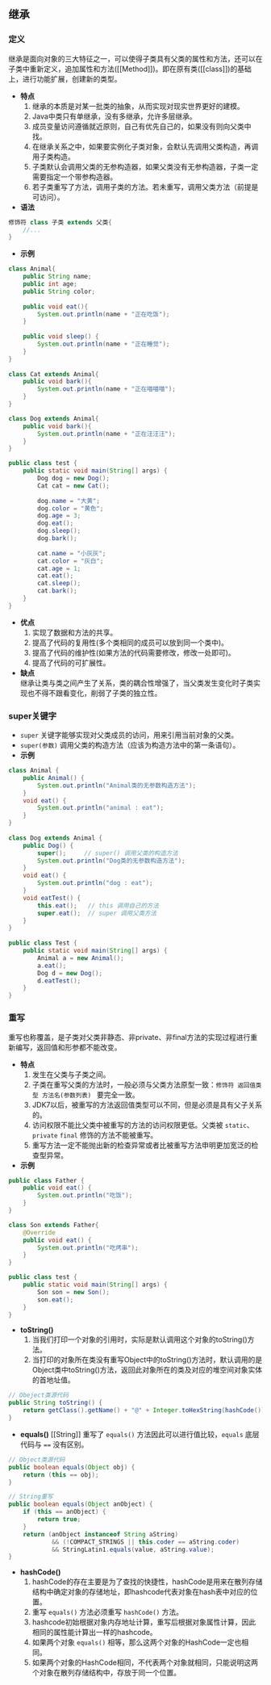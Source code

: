 ## 继承
### 定义
继承是面向对象的三大特征之一，可以使得子类具有父类的属性和方法，还可以在子类中重新定义，追加属性和方法([[Method]])。即在原有类([[class]])的基础上，进行功能扩展，创建新的类型。
- **特点**  
	1. 继承的本质是对某一批类的抽象，从而实现对现实世界更好的建模。
	2. Java中类只有单继承，没有多继承，允许多层继承。
	3. 成员变量访问遵循就近原则，自己有优先自己的，如果没有则向父类中找。
	4. 在继承关系之中，如果要实例化子类对象，会默认先调用父类构造，再调用子类构造。
	5. 子类默认会调用父类的无参构造器，如果父类没有无参构造器，子类一定需要指定一个带参构造器。
	6. 若子类重写了方法，调用子类的方法。若未重写，调用父类方法（前提是可访问）。
- **语法**
```java
修饰符 class 子类 extends 父类{
    //...
}
```
- **示例** 
```java
class Animal{
    public String name;
    public int age;
    public String color;
    
    public void eat(){
        System.out.println(name + "正在吃饭");
    }
    
    public void sleep() {
        System.out.println(name + "正在睡觉");
    }
}
 
class Cat extends Animal{
    public void bark(){
        System.out.println(name + "正在喵喵喵");
    }
}

class Dog extends Animal{
    public void bark(){
        System.out.println(name + "正在汪汪汪");
    }
}

public class test {
    public static void main(String[] args) {
        Dog dog = new Dog();
        Cat cat = new Cat();
        
        dog.name = "大黄";
        dog.color = "黄色";
        dog.age = 3;
        dog.eat();
        dog.sleep();
        dog.bark();
        
        cat.name = "小灰灰";
        cat.color = "灰白";
        cat.age = 1;
        cat.eat();
        cat.sleep();
        cat.bark();
    }
}
```
- **优点**  
	1. 实现了数据和方法的共享。
	2. 提高了代码的复用性(多个类相同的成员可以放到同一个类中)。
	3. 提高了代码的维护性(如果方法的代码需要修改，修改一处即可)。
	4. 提高了代码的可扩展性。
- **缺点**  
	继承让类与类之间产生了关系，类的耦合性增强了，当父类发生变化时子类实现也不得不跟看变化，削弱了子类的独立性。
### super关键字
- `super` 关键字能够实现对父类成员的访问，用来引用当前对象的父类。
- `super(参数)` 调用父类的构造方法（应该为构造方法中的第一条语句）。
- **示例**
```java
class Animal {
	public Animal() { 
		System.out.println("Animal类的无参数构造方法"); 
	}
    void eat() {
        System.out.println("animal : eat");
    }
}
 
class Dog extends Animal {
	public Dog() { 
		super();     // super() 调用父类的构造方法
		System.out.println("Dog类的无参数构造方法"); 
	}
    void eat() {
        System.out.println("dog : eat");
    }
    void eatTest() {
        this.eat();   // this 调用自己的方法
        super.eat();  // super 调用父类方法
    }
}
 
public class Test {
    public static void main(String[] args) {
        Animal a = new Animal();
        a.eat();
        Dog d = new Dog();
        d.eatTest();
    }
}
```
### 重写
重写也称覆盖，是子类对父类非静态、非private、非final方法的实现过程进行重新编写，返回值和形参都不能改变。
- **特点**  
	1. 发生在父类与子类之间。
	2. 子类在重写父类的方法时，一般必须与父类方法原型一致：`修饰符 返回值类型 方法名(参数列表) ` 要完全一致。
	3. JDK7以后，被重写的方法返回值类型可以不同，但是必须是具有父子关系的。
	4. 访问权限不能比父类中被重写的方法的访问权限更低。父类被 `static`、`private` `final` 修饰的方法不能被重写。
	5. 重写方法一定不能抛出新的检查异常或者比被重写方法申明更加宽泛的检查型异常。
- **示例**
```java
public class Father {
    public void eat() {
        System.out.println("吃饭");
    }
}

class Son extends Father{
    @Override
    public void eat() {
        System.out.println("吃烤串");
    }
}

public class test {
	public static void main(String[] args) {
        Son son = new Son();
        son.eat();
    }
}
```
- **toString()**  
	1. 当我们打印一个对象的引用时，实际是默认调用这个对象的toString()方法。
	2. 当打印的对象所在类没有重写Object中的toString()方法时，默认调用的是Object类中toString()方法，返回此对象所在的类及对应的堆空间对象实体的首地址值。
```java
// Obeject类源代码
public String toString() {
    return getClass().getName() + "@" + Integer.toHexString(hashCode());
}
```
- **equals()**
	[[String]] 重写了 `equals()` 方法因此可以进行值比较，`equals` 底层代码与 `==` 没有区别。
```java
// Object类源代码
public boolean equals(Object obj) {  
    return (this == obj);  
}

// String重写
public boolean equals(Object anObject) {  
    if (this == anObject) {  
        return true;  
    }  
    return (anObject instanceof String aString)  
            && (!COMPACT_STRINGS || this.coder == aString.coder)  
            && StringLatin1.equals(value, aString.value);  
}
```
- **hashCode()**
	1. hashCode的存在主要是为了查找的快捷性，hashCode是用来在散列存储结构中确定对象的存储地址，即hashcode代表对象在hash表中对应的位置。
	2. 重写 `equals()` 方法必须重写 `hashCode()` 方法。
	3. hashcode初始根据对象内存地址计算，重写后根据对象属性计算，因此相同的属性能计算出一样的hashcode。
	4. 如果两个对象 `equals()` 相等，那么这两个对象的HashCode一定也相同。
	5. 如果两个对象的HashCode相同，不代表两个对象就相同，只能说明这两个对象在散列存储结构中，存放于同一个位置。
